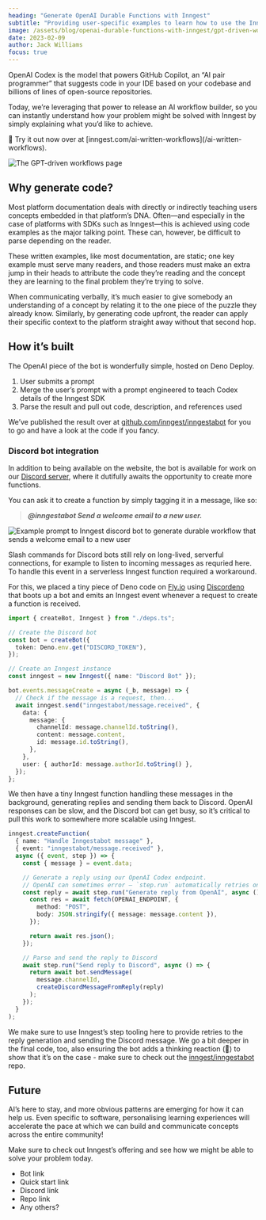 ```yaml
---
heading: "Generate OpenAI Durable Functions with Inngest"
subtitle: "Providing user-specific examples to learn how to use the Inngest SDK."
image: /assets/blog/openai-durable-functions-with-inngest/gpt-driven-workflows.png
date: 2023-02-09
author: Jack Williams
focus: true
---
```

OpenAI Codex is the model that powers GitHub Copilot, an “AI pair programmer” that suggests code in your IDE based on your codebase and billions of lines of open-source repositories.

Today, we’re leveraging that power to release an AI workflow builder, so you can instantly understand how your problem might be solved with Inngest by simply explaining what you’d like to achieve.

<aside>
📢 Try it out now over at [inngest.com/ai-written-workflows](/ai-written-workflows).
</aside>

![The GPT-driven workflows page](/assets/blog/openai-durable-functions-with-inngest/prompt-examples.png)

## Why generate code?

Most platform documentation deals with directly or indirectly teaching users concepts embedded in that platform’s DNA. Often—and especially in the case of platforms with SDKs such as Inngest—this is achieved using code examples as the major talking point. These can, however, be difficult to parse depending on the reader.

These written examples, like most documentation, are static; one key example must serve many readers, and those readers must make an extra jump in their heads to attribute the code they’re reading and the concept they are learning to the final problem they’re trying to solve.

When communicating verbally, it’s much easier to give somebody an understanding of a concept by relating it to the one piece of the puzzle they already know. Similarly, by generating code upfront, the reader can apply their specific context to the platform straight away without that second hop.

## How it’s built

The OpenAI piece of the bot is wonderfully simple, hosted on Deno Deploy.

1. User submits a prompt
2. Merge the user’s prompt with a prompt engineered to teach Codex details of the Inngest SDK
3. Parse the result and pull out code, description, and references used

We’ve published the result over at [github.com/inngest/inngestabot](http://github.com/inngest/inngestabot) for you to go and have a look at the code if you fancy.

### Discord bot integration

In addition to being available on the website, the bot is available for work on our [Discord server](https://www.inngest.com/discord), where it dutifully awaits the opportunity to create more functions.

You can ask it to create a function by simply tagging it in a message, like so:

> ***@inngestabot Send a welcome email to a new user.***

![Example prompt to Inngest discord bot to generate durable workflow that sends a welcome email to a new user](/assets/blog/openai-durable-functions-with-inngest/discord-message.gif)

Slash commands for Discord bots still rely on long-lived, serverful connections, for example to listen to incoming messages as requried here. To handle this event in a serverless Inngest function required a workaround.

For this, we placed a tiny piece of Deno code on [Fly.io](http://Fly.io) using [Discordeno](https://deno.land/x/discordeno) that boots up a bot and emits an Inngest event whenever a request to create a function is received.

```ts
import { createBot, Inngest } from "./deps.ts";

// Create the Discord bot
const bot = createBot({
  token: Deno.env.get("DISCORD_TOKEN"),
});

// Create an Inngest instance
const inngest = new Inngest({ name: "Discord Bot" });

bot.events.messageCreate = async (_b, message) => {
  // Check if the message is a request, then...
  await inngest.send("inngestabot/message.received", {
    data: {
      message: {
        channelId: message.channelId.toString(),
        content: message.content,
        id: message.id.toString(),
      },
    },
    user: { authorId: message.authorId.toString() },
  });
};
```

We then have a tiny Inngest function handling these messages in the background, generating replies and sending them back to Discord. OpenAI responses can be slow, and the Discord bot can get busy, so it’s critical to pull this work to somewhere more scalable using Inngest.

```ts
inngest.createFunction(
  { name: "Handle Inngestabot message" },
  { event: "inngestabot/message.received" },
  async ({ event, step }) => {
    const { message } = event.data;

    // Generate a reply using our OpenAI Codex endpoint.
    // OpenAI can sometimes error — `step.run` automatically retries on errors
    const reply = await step.run("Generate reply from OpenAI", async () => {
      const res = await fetch(OPENAI_ENDPOINT, {
        method: "POST",
        body: JSON.stringify({ message: message.content }),
      });

      return await res.json();
    });

    // Parse and send the reply to Discord
    await step.run("Send reply to Discord", async () => {
      return await bot.sendMessage(
        message.channelId,
        createDiscordMessageFromReply(reply)
      );
    });
  }
);
```

We make sure to use Inngest’s step tooling here to provide retries to the reply generation and sending the Discord message. We go a bit deeper in the final code, too, also ensuring the bot adds a thinking reaction (🤔) to show that it’s on the case - make sure to check out the [inngest/inngestabot](https://github.com/inngest/inngestabot) repo.

## Future

AI’s here to stay, and more obvious patterns are emerging for how it can help us. Even specific to software, personalising learning experiences will accelerate the pace at which we can build and communicate concepts across the entire community!

Make sure to check out Inngest’s offering and see how we might be able to solve your problem today.

- Bot link
- Quick start link
- Discord link
- Repo link
- Any others?

